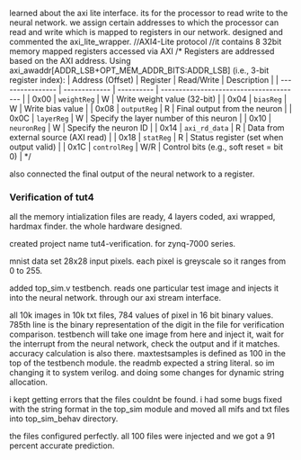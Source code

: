 learned about the axi lite interface. its for the processor to read write to the neural network. we assign certain addresses to which the processor can read and write which is mapped to registers in our network. 
designed and commented the axi_lite_wrapper.
//AXI4-Lite protocol
//it contains 8 32bit memory mapped registers accessed via AXI
/*
Registers are addressed based on the AXI address. 
Using axi_awaddr[ADDR_LSB+OPT_MEM_ADDR_BITS:ADDR_LSB] 
(i.e., 3-bit register index):
| Address (Offset) | Register      | Read/Write | Description                             |
| ---------------- | ------------- | ---------- | --------------------------------------- |
| 0x00             | `weightReg`   | W          | Write weight value (32-bit)             |
| 0x04             | `biasReg`     | W          | Write bias value                        |
| 0x08             | `outputReg`   | R          | Final output from the neuron            |
| 0x0C             | `layerReg`    | W          | Specify the layer number of this neuron |
| 0x10             | `neuronReg`   | W          | Specify the neuron ID                   |
| 0x14             | `axi_rd_data` | R          | Data from external source (AXI read)    |
| 0x18             | `statReg`     | R          | Status register (set when output valid) |
| 0x1C             | `controlReg`  | W/R        | Control bits (e.g., soft reset = bit 0) |
*/


also connected the final output of the neural network to a register. 


### Verification of tut4
all the memory intialization files are ready, 4 layers coded, axi wrapped, hardmax finder. the whole hardware designed.

created project name tut4-verification. for zynq-7000 series.

mnist data set 28x28 input pixels. each pixel is greyscale so it ranges from 0 to 255. 

added top_sim.v testbench. reads one particular test image and injects it into the neural network. through our axi stream interface. 

all 10k images in 10k txt files, 784 values of pixel in 16 bit binary values. 785th line is the binary representation of the digit in the file for verification comparison. 
testbench will take one image from here and inject it, wait for the interrupt from the neural network, check the output and if it matches. accuracy calculation is also there. maxtestsamples is defined as 100 in the top of the testbench module. 
the readmb expected a string literal. so im changing it to system verilog. and doing some changes for dynamic string allocation. 

i kept getting errors that the files couldnt be found. i had some bugs fixed with the string format in the top_sim module and moved all mifs and txt files into top_sim_behav directory.

the files configured perfectly. all 100 files were injected and we got a 91 percent accurate prediction.
